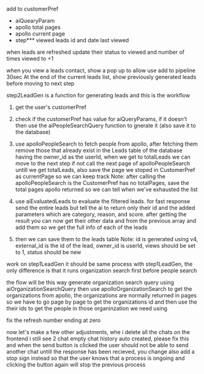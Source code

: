 add to customerPref
* aiQuearyParam
* apollo total pages
* apollo current page
* step***
viewed leads id and date last viewed


when leads are refreshed update their status to viewed and number of times viewed to +1


when you view a leads contact, show a pop up to allow use add to pipeline 30sec
At the end of the current leads list, show previously generated leads before moving to next step


step2LeadGen is a function for generating leads and this is the workflow
1. get the user's customerPref
2. check if the customerPref has value for aiQueryParams, if it doesn't then use the aiPeopleSearchQuery function to gnerate it (also save it to the database)
3. use apolloPeopleSearch to fetch people from apollo, after fetching them remove those that already exist in the Leads table of the database having the owner_id as the userId, when we get to totalLeads we can move to the next step if not call the next page of apolloPeopleSearch untill we get totalLeads, also save the page we stoped in CustomerPref as currentPage so we can keep track
Note: after calling the apolloPeopleSearch is the CustomerPref has no totalPages, save the total pages apollo returned so we can tell when we've exhausted the list
4. use aiEvaluatedLeads to evaluate the filtered leads. for fast response send the entire leads but tell the ai to return only their id and the added parameters which are category, reason, and score. after getting the result you can now get their other data and from the previous array and add them so we get the full info of each of the leads

5. then we can save them to the leads table
Note: id is generated using v4, external_id is the id of the lead, owner_id is userId, views should be set to 1, status should be new

work on step1LeadGen
it should be same process with step1LeadGen, the only difference is that it runs organization search first before people search

the flow will be this way
generate organization search query using aiOrganizationSearchQuery then use apolloOrganizationSearch to get the organizations from apollo, the organizations are normally returned in pages so we have to go page by page to get the organizations id and then use the their ids to get the people in those organinzation we need using



fix the refresh number ending at zero

now let's make a few other adjustments, whe i delete all the chats on the frontend i still see 2 chat empty chat history auto created, please fix this and when the send button is clicked the user should not be able to send another chat untill the response has been recieved, you change also add a stop sign instead so that the user knows that a process is ongoing and clicking the button again will stop the previous process